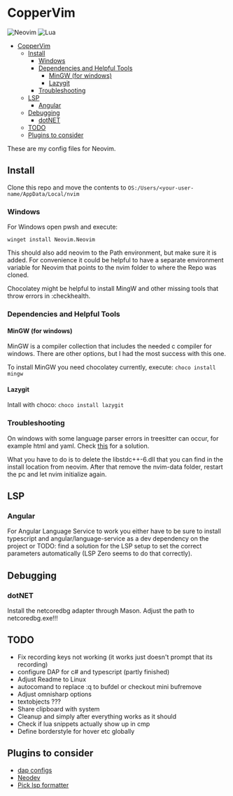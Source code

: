 # CopperVim

![Neovim](https://img.shields.io/badge/NeoVim-%2357A143.svg?&style=for-the-badge&logo=neovim&logoColor=white)
![Lua](https://img.shields.io/badge/lua-%232C2D72.svg?style=for-the-badge&logo=lua&logoColor=white)

<!--toc:start-->

- [CopperVim](#coppervim)
  - [Install](#install)
    - [Windows](#windows)
    - [Dependencies and Helpful Tools](#dependencies-and-helpful-tools)
      - [MinGW (for windows)](#mingw-for-windows)
      - [Lazygit](#lazygit)
    - [Troubleshooting](#troubleshooting)
  - [LSP](#lsp)
    - [Angular](#angular)
  - [Debugging](#debugging)
    - [dotNET](#dotnet)
  - [TODO](#todo)
  - [Plugins to consider](#plugins-to-consider)
  <!--toc:end-->

These are my config files for Neovim.

## Install

Clone this repo and move the contents to
`OS:/Users/<your-user-name/AppData/Local/nvim`

### Windows

For Windows open pwsh and execute:

```pwsh
winget install Neovim.Neovim
```

This should also add neovim to the Path environment, but make sure it is added.
For convenience it could be helpful to have a separate environment variable for
Neovim that points to the nvim folder to where the Repo was cloned.

Chocolatey might be helpful to install MingW and other missing tools that throw
errors in :checkhealth.

### Dependencies and Helpful Tools

#### MinGW (for windows)

MinGW is a compiler collection that includes the needed c compiler for windows.
There are other options, but I had the most success with this one.

To install MinGW you need chocolatey currently, execute: `choco install mingw`

#### Lazygit

Intall with choco: `choco install lazygit`

### Troubleshooting

On windows with some language parser errors in treesitter can occur, for example
html and yaml. Check [this][treesitter-help-link] for a solution.

What you have to do is to delete the libstdc++-6.dll that you can find in the
install location from neovim. After that remove the nvim-data folder, restart
the pc and let nvim initialize again.

## LSP

### Angular

For Angular Language Service to work you either have to be sure to install
typescript and angular/language-service as a dev dependency on the project or
TODO: find a solution for the LSP setup to set the correct parameters
automatically (LSP Zero seems to do that correctly).

## Debugging

### dotNET

Install the netcoredbg adapter through Mason. Adjust the path to
netcoredbg.exe!!!

## TODO

- Fix recording keys not working (it works just doesn't prompt that its
  recording)
- configure DAP for c# and typescript (partly finished)
- Adjust Readme to Linux
- autocomand to replace :q to bufdel or checkout mini bufremove
- Adjust omnisharp options
- textobjects ???
- Share clipboard with system
- Cleanup and simply after everything works as it should
- Check if lua snippets actually show up in cmp
- Define borderstyle for hover etc globally

## Plugins to consider

- [dap configs](https://github.com/ldelossa/nvim-dap-projects)
- [Neodev](https://github.com/folke/neodev.nvim)
- [Pick lsp formatter](https://github.com/fmbarina/pick-lsp-formatter.nvim)

[treesitter-help-link]:
  https://github.com/nvim-treesitter/nvim-treesitter/issues/3587#issuecomment-1306608973

